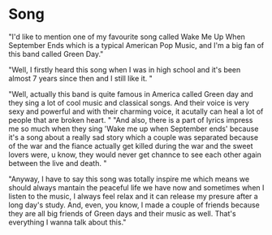 Song
====

"I'd like to mention one of my favourite song called Wake Me Up When September Ends which is a typical American Pop Music, and I'm a big fan of this band called Green Day."

"Well, I firstly heard this song when I was in high school and it's been almost 7 years since then and I still like it. "

"Well, actually this band is quite famous in America called Green day and they sing a lot of cool music and classical songs. And their voice is very sexy and powerful and with their charming voice, it acutally can heal a lot of people that are broken heart. "
"And also, there is a part of lyrics impress me so much when they sing 'Wake me up when September ends' because it's a song about a really sad story which a couple was separated because of the war and the fiance actually get killed during the war and the sweet lovers were, u know, they would never get channce to see each other again between the live and death. "

"Anyway, I have to say this song was totally inspire me which means we should always mantain the peaceful life we have now and sometimes when I listen to the music, I always feel relax and it can release my presure after a long day's study. And, even, you know, I made a couple of friends because they are all big friends of Green days and their music as well. That's everything I wanna talk about this."
